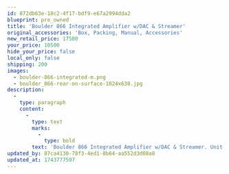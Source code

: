 ```yaml
---
id: 872db63e-18c2-4f17-bdf9-e67a2994dda2
blueprint: pre_owned
title: 'Boulder 866 Integrated Amplifier w/DAC & Streamer'
original_accessories: 'Box, Packing, Manual, Accessories'
new_retail_price: 17500
your_price: 10500
hide_your_price: false
local_only: false
shipping: 200
images:
  - boulder-866-integrated-m.png
  - boulder_866-rear-on-surface-1024x638.jpg
description:
  -
    type: paragraph
    content:
      -
        type: text
        marks:
          -
            type: bold
        text: 'Boulder 866 Integrated Amplifier w/DAC & Streamer. Unit is in excellent physical and functional condition with original box, packing and accessories. Unit sells as new for $17,500.00. Demo unit with full warranty. '
updated_by: 87ca4130-78f3-4ed1-8b64-aa552d3d08a8
updated_at: 1743777597
---
```

